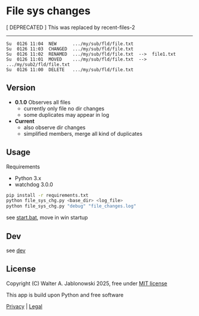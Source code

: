 # File sys changes

[ DEPRECATED ] This was replaced by recent-files-2

-----------

```
Su  0126 11:04  NEW      .../my/sub/fld/file.txt
Su  0126 11:03  CHANGED  .../my/sub/fld/file.txt
Su  0126 11:02  RENAMED  .../my/sub/fld/file.txt  -->  file1.txt
Su  0126 11:01  MOVED    .../my/sub/fld/file.txt  -->  .../my/sub2/fld/file.txt
Su  0126 11:00  DELETE   .../my/sub/fld/file.txt
```

## Version

- **0.1.0** Observes all files
  - currently only file no dir changes
  - some duplicates may appear in log
- **Current**
  - also observe dir changes
  - simplified members, merge all kind of duplicates

## Usage

Requirements

- Python 3.x
- watchdog 3.0.0

```bash
pip install -r requirements.txt
python file_sys_chg.py <base_dir> <log_file>
python file_sys_chg.py "debug" "file_changes.log" 
```

see [start.bat](start.bat), move in win startup

## Dev

see [dev](dev.md)

## License

Copyright (C) Walter A. Jablonowski 2025, free under [MIT license](LICENSE)

This app is build upon Python and free software

[Privacy](https://walter-a-jablonowski.github.io/privacy.html) | [Legal](https://walter-a-jablonowski.github.io/imprint.html)
